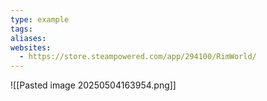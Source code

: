 ```yaml
---
type: example
tags: 
aliases: 
websites:
  - https://store.steampowered.com/app/294100/RimWorld/
---
```

![[Pasted image 20250504163954.png]]